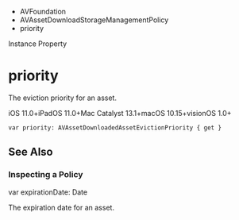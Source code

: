 

- AVFoundation
- AVAssetDownloadStorageManagementPolicy
-  priority 

Instance Property

# priority

The eviction priority for an asset.

iOS 11.0+iPadOS 11.0+Mac Catalyst 13.1+macOS 10.15+visionOS 1.0+

``` source
var priority: AVAssetDownloadedAssetEvictionPriority { get }
```

## See Also

### Inspecting a Policy

var expirationDate: Date

The expiration date for an asset.

